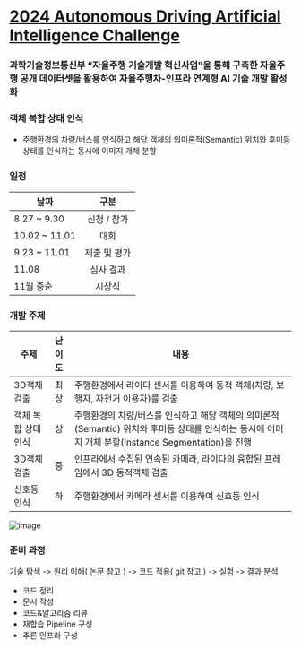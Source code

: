 # [2024 Autonomous Driving Artificial Intelligence Challenge](https://www.auto-dna.org/page/?M2_IDX=32625)

### 과학기술정보통신부 “자율주행 기술개발 혁신사업”을 통해 구축한 자율주행 공개 데이터셋을 활용하여 자율주행차-인프라 연계형 AI 기술 개발 활성화

### 객체 복합 상태 인식
- 주행환경의 차량/버스를 인식하고 해당 객체의 의미론적(Semantic) 위치와 후미등 상태를 인식하는 동시에 이미지 개체 분할

### 일정
| 날짜 | 구분 |
| - | :-: |
| 8.27 ~ 9.30 | 신청 / 참가 |
| 10.02 ~ 11.01 | 대회 |
| 9.23 ~ 11.01 | 제출 및 평가 |
| 11.08 | 심사 결과 |
| 11월 중순 | 시상식 |

### 개발 주제
| 주제 | 난이도 | 내용 |
| - | :-: | - |
| 3D객체 검출 | 최상 | 주행환경에서 라이다 센서를 이용하여 동적 객체(차량, 보행자, 자전거 이용자)를 검출 |
| 객체 복합 상태 인식 | 상 | 주행환경의 차량/버스를 인식하고 해당 객체의 의미론적(Semantic) 위치와 후미등 상태를 인식하는 동시에 이미지 개체 분할(Instance Segmentation)을 진행 |
| 3D객체 검출 | 중 | 인프라에서 수집된 연속된 카메라, 라이다의 융합된 프레임에서 3D 동적객체 검출 |
| 신호등 인식 | 하 | 주행환경에서 카메라 센서를 이용하여 신호등 인식 |

![image](https://github.com/user-attachments/assets/b00931b3-b909-4b48-9c2d-997fbac671f0)

### 준비 과정
기술 탐색 -> 원리 이해( 논문 참고 ) -> 코드 적용( git 참고 ) -> 실험 -> 결과 분석
 - 코드 정리
 - 문서 작성
 - 코드&알고리즘 리뷰
 - 재합습 Pipeline 구성
 - 추론 인프라 구성
